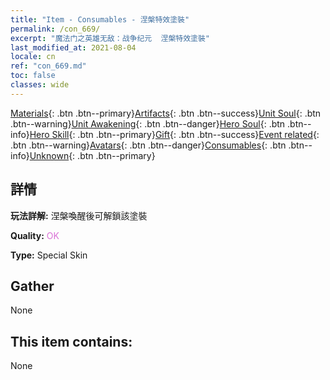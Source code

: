 ```yaml
---
title: "Item - Consumables - 涅槃特效塗裝"
permalink: /con_669/
excerpt: "魔法门之英雄无敌：战争纪元  涅槃特效塗裝"
last_modified_at: 2021-08-04
locale: cn
ref: "con_669.md"
toc: false
classes: wide
---
```

 [Materials](/ItemsCN/){: .btn .btn--primary}[Artifacts](/ItemsCN/Artifacts/){: .btn .btn--success}[Unit Soul](/ItemsCN/UnitSoul/){: .btn .btn--warning}[Unit Awakening](/ItemsCN/UnitAwakening/){: .btn .btn--danger}[Hero Soul](/ItemsCN/HeroSoul/){: .btn .btn--info}[Hero Skill](/ItemsCN/HeroSkill/){: .btn .btn--primary}[Gift](/ItemsCN/Gift/){: .btn .btn--success}[Event related](/ItemsCN/Events/){: .btn .btn--warning}[Avatars](/ItemsCN/Avatars/){: .btn .btn--danger}[Consumables](/ItemsCN/Consumables/){: .btn .btn--info}[Unknown](/ItemsCN/Unknown/){: .btn .btn--primary}

## 詳情
 **玩法詳解:** 涅槃喚醒後可解鎖該塗裝

 **Quality:** <span style="color: #DA70D6">OK</span>

 **Type:** Special Skin

## Gather

  None

## This item contains:

  None

